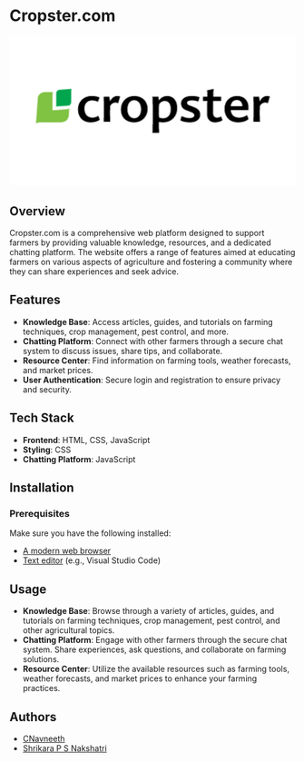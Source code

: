 # Cropster.com

![Cropster.com Screenshot](./cropster.jpeg)

## Overview

Cropster.com is a comprehensive web platform designed to support farmers by providing valuable knowledge, resources, and a dedicated chatting platform. The website offers a range of features aimed at educating farmers on various aspects of agriculture and fostering a community where they can share experiences and seek advice.

## Features

- **Knowledge Base**: Access articles, guides, and tutorials on farming techniques, crop management, pest control, and more.
- **Chatting Platform**: Connect with other farmers through a secure chat system to discuss issues, share tips, and collaborate.
- **Resource Center**: Find information on farming tools, weather forecasts, and market prices.
- **User Authentication**: Secure login and registration to ensure privacy and security.

## Tech Stack

- **Frontend**: HTML, CSS, JavaScript
- **Styling**: CSS
- **Chatting Platform**: JavaScript

## Installation

### Prerequisites

Make sure you have the following installed:

- [A modern web browser](https://www.google.com/chrome/)
- [Text editor](https://code.visualstudio.com/) (e.g., Visual Studio Code)


## Usage

- **Knowledge Base**: Browse through a variety of articles, guides, and tutorials on farming techniques, crop management, pest control, and other agricultural topics.
- **Chatting Platform**: Engage with other farmers through the secure chat system. Share experiences, ask questions, and collaborate on farming solutions.
- **Resource Center**: Utilize the available resources such as farming tools, weather forecasts, and market prices to enhance your farming practices.

## Authors

- [CNavneeth](https://github.com/CNavneeth)
- [Shrikara P S Nakshatri](https://github.com/Nakshatri24)

